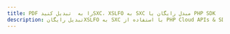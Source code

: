 ---title: PDF را به  تبدیل کنیدSXC، XSLFO به SXC مبدل رایگان یا PHP SDKdescription: تبدیل رایگانXSLFO به SXC با استفاده از PHP Cloud APIs & SDK همچنین اسناد PDF را در Cloud ایجاد، ویرایش و رندر کنید.---